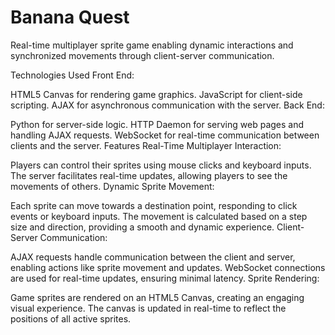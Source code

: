 # Banana Quest
Real-time multiplayer sprite game enabling dynamic interactions and synchronized movements through client-server communication.


Technologies Used
Front End:

HTML5 Canvas for rendering game graphics.
JavaScript for client-side scripting.
AJAX for asynchronous communication with the server.
Back End:

Python for server-side logic.
HTTP Daemon for serving web pages and handling AJAX requests.
WebSocket for real-time communication between clients and the server.
Features
Real-Time Multiplayer Interaction:

Players can control their sprites using mouse clicks and keyboard inputs.
The server facilitates real-time updates, allowing players to see the movements of others.
Dynamic Sprite Movement:

Each sprite can move towards a destination point, responding to click events or keyboard inputs.
The movement is calculated based on a step size and direction, providing a smooth and dynamic experience.
Client-Server Communication:

AJAX requests handle communication between the client and server, enabling actions like sprite movement and updates.
WebSocket connections are used for real-time updates, ensuring minimal latency.
Sprite Rendering:

Game sprites are rendered on an HTML5 Canvas, creating an engaging visual experience.
The canvas is updated in real-time to reflect the positions of all active sprites.
